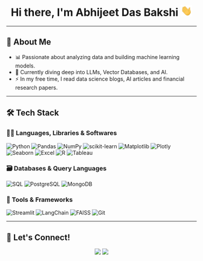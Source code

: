 <!-- Header -->
<h1 align="center"> Hi there, I'm Abhijeet Das Bakshi <img src="https://raw.githubusercontent.com/ABSphreak/ABSphreak/master/gifs/Hi.gif" width="30px">
</h1>


---

## 🌟 About Me

- 📊 Passionate about analyzing data and building machine learning models.
- 🤖 Currently diving deep into LLMs, Vector Databases, and AI.
- ⚡ In my free time, I read data science blogs, AI articles and financial research papers.

---

## 🛠️ Tech Stack

### 👨‍💻 Languages, Libraries & Softwares
![Python](https://img.shields.io/badge/-Python-3776AB?style=for-the-badge&logo=python&logoColor=white)
![Pandas](https://img.shields.io/badge/-Pandas-150458?style=for-the-badge&logo=pandas)
![NumPy](https://img.shields.io/badge/-NumPy-013243?style=for-the-badge&logo=numpy)
![scikit-learn](https://img.shields.io/badge/-Scikit--Learn-F7931E?style=for-the-badge&logo=scikit-learn)
![Matplotlib](https://img.shields.io/badge/-Matplotlib-11557C?style=for-the-badge&logo=plotly)
![Plotly](https://img.shields.io/badge/-Plotly-3F4F8F?style=for-the-badge&logo=plotly)
![Seaborn](https://img.shields.io/badge/SEABORN-4C72B0?style=for-the-badge&logo=seaborn&logoColor=white)
![Excel](https://img.shields.io/badge/EXCEL-217346?style=for-the-badge&logo=microsoft-excel&logoColor=white)
![R](https://img.shields.io/badge/R-276DC3?style=for-the-badge&logo=r&logoColor=white)
![Tableau](https://img.shields.io/badge/TABLEAU-E97627?style=for-the-badge&logo=tableau&logoColor=white)

### 🗃️ Databases & Query Languages
![SQL](https://img.shields.io/badge/-SQL-4479A1?style=for-the-badge&logo=mysql&logoColor=white)
![PostgreSQL](https://img.shields.io/badge/-PostgreSQL-336791?style=for-the-badge&logo=postgresql)
![MongoDB](https://img.shields.io/badge/-MongoDB-4EA94B?style=for-the-badge&logo=mongodb)

### 🧰 Tools & Frameworks
![Streamlit](https://img.shields.io/badge/-Streamlit-FF4B4B?style=for-the-badge&logo=streamlit)
![LangChain](https://img.shields.io/badge/-LangChain-000000?style=for-the-badge&logo=chainlink)
![FAISS](https://img.shields.io/badge/-FAISS-0099CC?style=for-the-badge&logo=vector)
![Git](https://img.shields.io/badge/-Git-F05032?style=for-the-badge&logo=git)

---


## 🔗 Let's Connect!

<p align="center">
  <a href="mailto:abhijeet.bakshi321@gmail.com"><img src="https://img.shields.io/badge/Gmail-D14836?style=for-the-badge&logo=gmail&logoColor=white"/></a>
  <a href="[https://www.linkedin.com/in/abhijeet-das-bakshi-98903a201/]" target="_blank"><img src="https://img.shields.io/badge/LinkedIn-0077B5?style=for-the-badge&logo=linkedin&logoColor=white"/></a>
</p>
